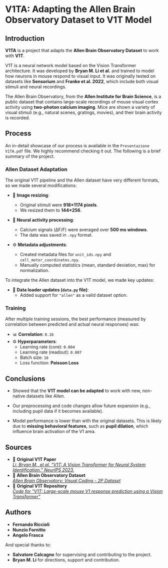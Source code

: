 # V1TA: Adapting the Allen Brain Observatory Dataset to V1T Model

## Introduction

**V1TA** is a project that adapts the **Allen Brain Observatory Dataset** to work with **V1T**.

V1T is a neural network model based on the Vision Transformer architecture. It was developed by **Bryan M. Li et al.** and trained to model how neurons in mouse respond to visual input. It was originally tested on datasets like **Sensorium** and **Franke et al. 2022**, which include both visual stimuli and neural recordings.

The Allen Brain Observatory, from the **Allen Institute for Brain Science**, is a public dataset that contains large-scale recordings of mouse visual cortex activity using **two-photon calcium imaging**. Mice are shown a variety of visual stimuli (e.g., natural scenes, gratings, movies), and their brain activity is recorded.

## Process

An in-detail showcase of our process is available in the `Presentazione V1TA.pdf` file. We highly recommend checking it out. The following is a brief summary of the project.


### Allen Dataset Adaptation

The original V1T pipeline and the Allen dataset have very different formats, so we made several modifications:

- 📐 **Image resizing**:  
  - Original stimuli were **918×1174 pixels**.  
  - We resized them to **144×256**.

- 🧠 **Neural activity processing**:  
  - Calcium signals (ΔF/F) were averaged over **500 ms windows**.  
  - The data was saved in `.npy` format.

- ⚙️ **Metadata adjustments**:  
  - Created metadata files for `unit_ids.npy` and `cell_motor_coordinates.npy`.  
  - Manually computed statistics (mean, standard deviation, max) for normalization.

To integrate the Allen dataset into the V1T model, we made key updates:

- 📁 **Data loader updates (`data.py` file)**:  
  - Added support for `"allen"` as a valid dataset option.

### Training

After multiple training sessions, the best performance (measured by correlation between predicted and actual neural responses) was:

- 📊 **Correlation**: `0.16`
- ⚙️ **Hyperparameters**:
  - Learning rate (core): `0.004`
  - Learning rate (readout): `0.007`
  - Batch size: `16`
  - Loss function: **Poisson Loss**

## Conclusions


- Showed that the **V1T model can be adapted** to work with new, non-native datasets like Allen.
- Our preprocessing and code changes allow future expansion (e.g., including pupil data if it becomes available).

- Model performance is lower than with the original datasets. This is likely due to **missing behavioral features**, such as **pupil dilation**, which influence brain activation of the V1 area.

## Sources
- 📄 **Original V1T Paper**  
  [*Li, Bryan M., et al. “V1T: A Vision Transformer for Neural System Identification.” NeurIPS 2023.* ](https://openreview.net/forum?id=pvqQZGtdltd)
- 🧠 **Allen Brain Observatory Dataset**  
  [*Allen Brain Observatory: Visual Coding - 2P Dataset*](https://portal.brain-map.org/explore/circuits/visual-coding-2p)
- 🤖 **Original V1T Repository**    
 [*Code for "V1T: Large-scale mouse V1 response prediction using a Vision Transformer"*](https://github.com/bryanlimy/V1T)

 ## Authors

- **Fernando Riccioli**
- **Nunzio Fornitto**
- **Angelo Frasca**

And special thanks to:
- **Salvatore Calcagno** for supervising and contributing to the project.
- **Bryan M. Li** for directions, support and contribution.
